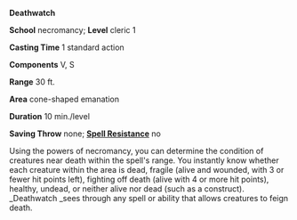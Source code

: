  **Deathwatch**

**School** necromancy; **Level** cleric 1

**Casting Time** 1 standard action

**Components** V, S

**Range** 30 ft.

**Area** cone-shaped emanation

**Duration** 10 min./level

**Saving Throw** none; **[Spell Resistance](../glossary.html#_spell-resistance)** no

Using the powers of necromancy, you can determine the condition of creatures near death within the spell's range. You instantly know whether each creature within the area is dead, fragile (alive and wounded, with 3 or fewer hit points left), fighting off death (alive with 4 or more hit points), healthy, undead, or neither alive nor dead (such as a construct). _Deathwatch _sees through any spell or ability that allows creatures to feign death.

